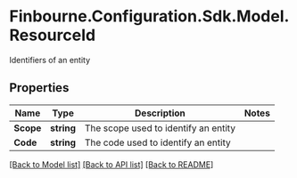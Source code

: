 # Finbourne.Configuration.Sdk.Model.ResourceId
Identifiers of an entity

## Properties

Name | Type | Description | Notes
------------ | ------------- | ------------- | -------------
**Scope** | **string** | The scope used to identify an entity | 
**Code** | **string** | The code used to identify an entity | 

[[Back to Model list]](../README.md#documentation-for-models) [[Back to API list]](../README.md#documentation-for-api-endpoints) [[Back to README]](../README.md)

